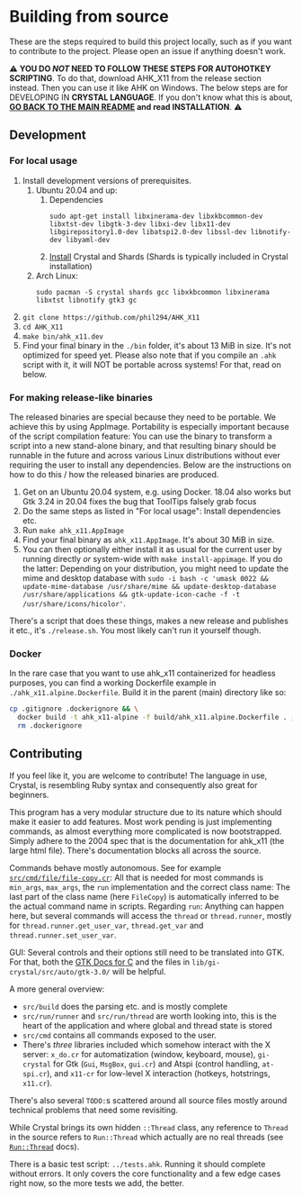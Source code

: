 # Building from source

These are the steps required to build this project locally, such as if you want to contribute to the project. Please open an issue if anything doesn't work.

⚠️ **YOU DO <EM>NOT</EM> NEED TO FOLLOW THESE STEPS FOR AUTOHOTKEY SCRIPTING**. To do that, download AHK_X11 from the release section instead. Then you can use it like AHK on Windows. The below steps are for DEVELOPING IN **CRYSTAL LANGUAGE**. If you don't know what this is about, **[GO BACK TO THE MAIN README](../README.md) and read INSTALLATION**. ⚠️

## Development

### For local usage

1. Install development versions of prerequisites.
    1. Ubuntu 20.04 and up:
        1. Dependencies
            ```
            sudo apt-get install libxinerama-dev libxkbcommon-dev libxtst-dev libgtk-3-dev libxi-dev libx11-dev libgirepository1.0-dev libatspi2.0-dev libssl-dev libnotify-dev libyaml-dev
            ```
        1. [Install](https://crystal-lang.org/install/) Crystal and Shards (Shards is typically included in Crystal installation)
    1. Arch Linux:
        ```
        sudo pacman -S crystal shards gcc libxkbcommon libxinerama libxtst libnotify gtk3 gc
        ```
1. `git clone https://github.com/phil294/AHK_X11`
1. `cd AHK_X11`
1. `make bin/ahk_x11.dev`
1. Find your final binary in the `./bin` folder, it's about 13 MiB in size. It's not optimized for speed yet. Please also note that if you compile an `.ahk` script with it, it will NOT be portable across systems! For that, read on below.

### For making release-like binaries

The released binaries are special because they need to be portable. We achieve this by using AppImage. Portability is especially important because of the script compilation feature: You can use the binary to transform a script into a new stand-alone binary, and that resulting binary should be runnable in the future and across various Linux distributions without ever requiring the user to install any dependencies. Below are the instructions on how to do this / how the released binaries are produced.

1. Get on an Ubuntu 20.04 system, e.g. using Docker. 18.04 also works but Gtk 3.24 in 20.04 fixes the bug that ToolTips falsely grab focus
1. Do the same steps as listed in "For local usage": Install dependencies etc.
1. Run `make ahk_x11.AppImage`
1. Find your final binary as `ahk_x11.AppImage`. It's about 30 MiB in size.
1. You can then optionally either install it as usual for the current user by running directly *or* system-wide with `make install-appimage`. If you do the latter: Depending on your distribution, you might need to update the mime and desktop database with `sudo -i bash -c 'umask 0022 && update-mime-database /usr/share/mime && update-desktop-database /usr/share/applications && gtk-update-icon-cache -f -t /usr/share/icons/hicolor'`.

There's a script that does these things, makes a new release and publishes it etc., it's `./release.sh`. You most likely can't run it yourself though.

### Docker

In the rare case that you want to use ahk_x11 containerized for headless purposes, you can find a working Dockerfile example in `./ahk_x11.alpine.Dockerfile`. Build it in the parent (main) directory like so:

```bash
cp .gitignore .dockerignore && \
  docker build -t ahk_x11-alpine -f build/ahk_x11.alpine.Dockerfile . ; \
  rm .dockerignore
```

## Contributing

If you feel like it, you are welcome to contribute! The language in use, Crystal, is resembling Ruby syntax and consequently also great for beginners.

This program has a very modular structure due to its nature which should make it easier to add features. Most work pending is just implementing commands, as almost everything more complicated is now bootstrapped. Simply adhere to the 2004 spec that is the documentation for ahk_x11 (the large html file). There's documentation blocks all across the source.

Commands behave mostly autonomous. See for example [`src/cmd/file/file-copy.cr`](https://github.com/phil294/AHK_X11/blob/master/src/cmd/file/file-copy.cr): All that is needed for most commands is `min_args`, `max_args`, the `run` implementation and the correct class name: The last part of the class name (here `FileCopy`) is automatically inferred to be the actual command name in scripts.
Regarding `run`: Anything can happen here, but several commands will access the `thread` or `thread.runner`, mostly for `thread.runner.get_user_var`, `thread.get_var` and `thread.runner.set_user_var`.

GUI: Several controls and their options still need to be translated into GTK. For that, both the [GTK Docs for C](https://docs.gtk.org/gtk3) and the files in `lib/gi-crystal/src/auto/gtk-3.0/` will be helpful.

A more general overview:
- `src/build` does the parsing etc. and is mostly complete
- `src/run/runner` and `src/run/thread` are worth looking into, this is the heart of the application and where global and thread state is stored
- `src/cmd` contains all commands exposed to the user.
- There's *three* libraries included which somehow interact with the X server: `x_do.cr` for automatization (window, keyboard, mouse), `gi-crystal` for Gtk (`Gui`, `MsgBox`, `gui.cr`) and Atspi (control handling, `at-spi.cr`), and `x11-cr` for low-level X interaction (hotkeys, hotstrings, `x11.cr`).

There's also several `TODO:`s scattered around all source files mostly around technical problems that need some revisiting.

While Crystal brings its own hidden `::Thread` class, any reference to `Thread` in the source refers to `Run::Thread` which actually are no real threads (see [`Run::Thread`](https://github.com/phil294/AHK_X11/blob/master/src/run/thread.cr) docs).

There is a basic test script: `../tests.ahk`. Running it should complete without errors. It only covers the core functionality and a few edge cases right now, so the more tests we add, the better.
